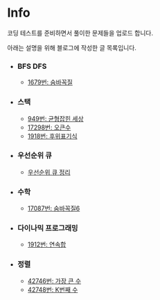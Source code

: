 # Info

코딩 테스트를 준비하면서 풀이한 문제들을 업로드 합니다.

아래는 설명을 위해 블로그에 작성한 글 목록입니다.

* ### BFS DFS
  *  [1679번: 숨바꼭질](https://velog.io/@gabujwb/C-%EB%B0%B1%EC%A4%80-1697%EB%B2%88-%EC%88%A8%EB%B0%94%EA%BC%AD%EC%A7%88)
* ### 스택
  * [949번: 균형잡힌 세상](https://velog.io/@gabujwb/C-%EB%B0%B1%EC%A4%80-4949%EB%B2%88-%EA%B7%A0%ED%98%95%EC%9E%A1%ED%9E%8C-%EC%84%B8%EC%83%81)
  * [17298번: 오큰수](https://velog.io/@gabujwb/%EC%95%8C%EA%B3%A0%EB%A6%AC%EC%A6%98-%EB%B0%B1%EC%A4%80-17298%EB%B2%88-%EC%98%A4%ED%81%B0%EC%88%98)
  * [1918번: 후위표기식](https://velog.io/@gabujwb/%EC%95%8C%EA%B3%A0%EB%A6%AC%EC%A6%98-%EB%B0%B1%EC%A4%80-1918%EB%B2%88-%ED%9B%84%EC%9C%84%ED%91%9C%EA%B8%B0%EC%8B%9D)
* ### 우선순위 큐
  * [우선순위 큐 정리](https://velog.io/@gabujwb/C-%EC%9A%B0%EC%84%A0%EC%88%9C%EC%9C%84-%ED%81%90)
* ### 수학
  * [17087번: 숨바꼭질6](https://velog.io/@gabujwb/%EC%95%8C%EA%B3%A0%EB%A6%AC%EC%A6%98-%EB%B0%B1%EC%A4%80-17087%EB%B2%88-%EC%88%A8%EB%B0%94%EA%BC%AD%EC%A7%88-6)
* ### 다이나믹 프로그래밍
  * [1912번: 연속합](https://velog.io/@gabujwb/C-%EB%B0%B1%EC%A4%80-1912%EB%B2%88-%EC%97%B0%EC%86%8D%ED%95%A9)
* ### 정렬
  * [42746번: 가장 큰 수](https://velog.io/@gabujwb/PS-%EA%B0%80%EC%9E%A5-%ED%81%B0-%EC%88%98)
  * [42748번: K번째 수](https://velog.io/@gabujwb/PS-K%EB%B2%88%EC%A7%B8-%EC%88%98)
